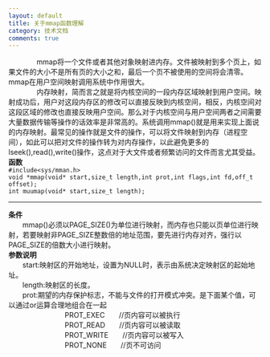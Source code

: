 ```yaml
---
layout: default
title: 关于mmap函数理解
category: 技术文档
comments: true
---
```


&emsp;&emsp;&emsp;&emsp;mmap将一个文件或者其他对象映射进内存。文件被映射到多个页上，如果文件的大小不是所有页的大小之和，最后一个页不被使用的空间将会清零。mmap在用户空间映射调用系统中作用很大。<br>
&emsp;&emsp;&emsp;&emsp;内存映射，简而言之就是将内核空间的一段内存区域映射到用户空间。映射成功后，用户对这段内存区的修改可以直接反映到内核空间，相反，内核空间对这段区域的修改也直接反映用户空间。那么对于内核空间与用户空间两者之间需要大量数据传输等操作的话效率是非常高的。系统调用mmap()就是用来实现上面说的内存映射。最常见的操作就是文件的操作，可以将文件映射到内存（进程空间），如此可以把对文件的操作转为对内存操作，以此避免更多的lseek(),read(),write()操作，这点对于大文件或者频繁访问的文件而言尤其受益。<br>**函数**<br>`#include<sys/mman.h>`<br>`void *mmap(void* start,size_t length,int prot,int flags,int fd,off_t offset);`<br>`int muumap(void* start,size_t length);`<br><hr>**条件**<br>&emsp;&emsp;mmap()必须以PAGE_SIZE()为单位进行映射，而内存也只能以页单位进行映射，若要映射非PAGE_SIZE整数倍的地址范围，要先进行内存对齐，强行以PAGE_SIZE的倍数大小进行映射。<br>**参数说明**<br>&emsp;&emsp;start:映射区的开始地址，设置为NULL时，表示由系统决定映射区的起始地址。<br>&emsp;&emsp;length:映射区的长度。<br>&emsp;&emsp;prot:期望的内存保护标志，不能与文件的打开模式冲突。是下面某个值，可以通过or运算合理地组合在一起<br>&emsp;&emsp;&emsp;&emsp;&emsp;&emsp;&emsp;&emsp;PROT_EXEC&emsp;&emsp;//页内容可以被执行<br>&emsp;&emsp;&emsp;&emsp;&emsp;&emsp;&emsp;&emsp;PROT_READ&emsp;&emsp;//页内容可以被读取<br>&emsp;&emsp;&emsp;&emsp;&emsp;&emsp;&emsp;&emsp;PROT_WRITE&emsp;&emsp;//页内容可以被写入<br>&emsp;&emsp;&emsp;&emsp;&emsp;&emsp;&emsp;&emsp;PROT_NONE&emsp;&emsp;//页不可访问